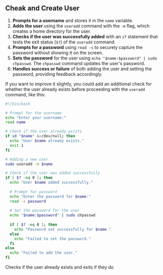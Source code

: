 
## Cheak and Create User


1. **Prompts for a username** and stores it in the `name` variable.
2. **Adds the user** using the `useradd` command with the `-m` flag, which creates a home directory for the user.
3. **Checks if the user was successfully added** with an `if` statement that tests the exit status (`$?`) of the `useradd` command.
4. **Prompts for a password** using `read -s` to securely capture the password without showing it on the screen.
5. **Sets the password** for the user using `echo "$name:$password" | sudo chpasswd`. The `chpasswd` command updates the user's password.
6. **Handles success or failure** of both adding the user and setting the password, providing feedback accordingly.

If you want to improve it slightly, you could add an additional check for whether the user already exists before proceeding with the `useradd` command, like this:

```bash
#!/bin/bash

# Prompt for the username
echo "Enter your username:"
read name

# Check if the user already exists
if id "$name" &>/dev/null; then
  echo "User $name already exists."
  exit 1
fi

# Adding a new user
sudo useradd -m $name

# Check if the user was added successfully
if [ $? -eq 0 ]; then
  echo "User $name added successfully."
  
  # Prompt for password
  echo "Enter the password for $name:"
  read -s password
  
  # Set the password for the user
  echo "$name:$password" | sudo chpasswd
  
  if [ $? -eq 0 ]; then
    echo "Password set successfully for $name."
  else
    echo "Failed to set the password."
  fi
else
  echo "Failed to add the user."
fi
```

Checks if the user already exists and exits if they do